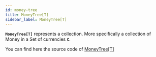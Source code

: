 ```yaml
---
id: money-tree
title: MoneyTree[T]
sidebar_label: MoneyTree[T]
---
```


**`MoneyTree[T]`** represents a collection. More specifically a collection of Money in a Set of currencies **`C`**.



You can find here the source code of [MoneyTree[T]][SourceCode]

[SourceCode]: https://github.com/FabioPinheiro/cats-money/blob/master/src/main/scala/app/fmgp/money/MoneyTree.scala  'MoneyTree[T] source code'